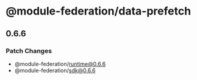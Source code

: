 # @module-federation/data-prefetch

## 0.6.6

### Patch Changes

- @module-federation/runtime@0.6.6
- @module-federation/sdk@0.6.6
